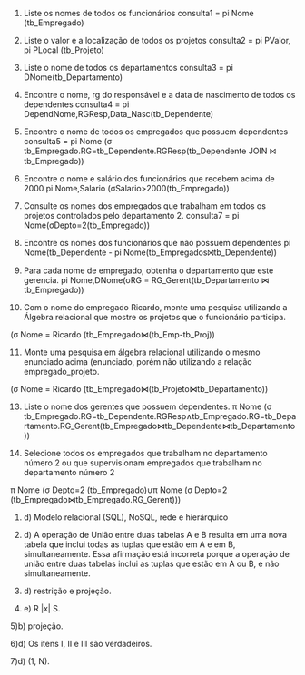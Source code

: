 1) Liste os nomes de todos os funcionários
consulta1 = pi Nome (tb_Empregado)

2) Liste o valor e a localização de todos os projetos
consulta2 = pi PValor, pi PLocal (tb_Projeto)

3) Liste o nome de todos os departamentos
consulta3 = pi DNome(tb_Departamento)

4) Encontre o nome, rg do responsável e a data de nascimento de todos os dependentes
consulta4 = pi DependNome,RGResp,Data_Nasc(tb_Dependente)

5) Encontre o nome de todos os empregados que possuem dependentes
consulta5 = pi Nome (σ tb_Empregado.RG=tb_Dependente.RGResp(tb_Dependente JOIN ⨝ tb_Empregado))

6) Encontre o nome e salário dos funcionários que recebem acima de 2000
pi Nome,Salario (σSalario>2000(tb_Empregado))

7) Consulte os nomes dos empregados que trabalham em todos os projetos controlados 
pelo departamento 2.
consulta7 = pi Nome(σDepto=2(tb_Empregado))

8) Encontre os nomes dos funcionários que não possuem dependentes
 pi Nome(tb_Dependente - pi Nome(tb_Empregados⨝tb_Dependente))

9) Para cada nome de empregado, obtenha o departamento que este gerencia.
   pi Nome,DNome(σRG = RG_Gerent(tb_Departamento ⋈ tb_Empregado))

10) Com o nome do empregado Ricardo, monte uma pesquisa utilizando a Álgebra
relacional que mostre os projetos que o funcionário participa.

 (σ Nome = Ricardo (tb_Empregado⋈(tb_Emp-tb_Proj))

11) Monte uma pesquisa em álgebra relacional utilizando o mesmo enunciado acima 
(enunciado, porém não utilizando a relação empregado_projeto.

 (σ Nome = Ricardo (tb_Empregado⋈(tb_Projeto⋈tb_Departamento))


13) Liste o nome dos gerentes que possuem dependentes. 
π Nome (σ tb_Empregado.RG=tb_Dependente.RGResp∧tb_Empregado.RG=tb_Departamento.RG_Gerent(tb_Empregado⋈tb_Dependente⋈tb_Departamento))

13) Selecione todos os empregados que trabalham no departamento número 2 ou que 
supervisionam empregados que trabalham no departamento número 2

π Nome (σ Depto=2 (tb_Empregado)∪π Nome (σ Depto=2 (tb_Empregado⋈tb_Empregado.RG_Gerent)))


1) d) Modelo relacional (SQL), NoSQL, rede e hierárquico

2) d) A operação de União entre duas tabelas A e B resulta em uma nova tabela que inclui todas as tuplas que estão em A e em B, simultaneamente.
Essa afirmação está incorreta porque a operação de união entre duas tabelas inclui as tuplas que estão em A ou B, e não simultaneamente.

3) d) restrição e projeção.

4) e) R |x| S.

5)b) projeção.

6)d) Os itens I, II e III são verdadeiros.

7)d) (1, N).
